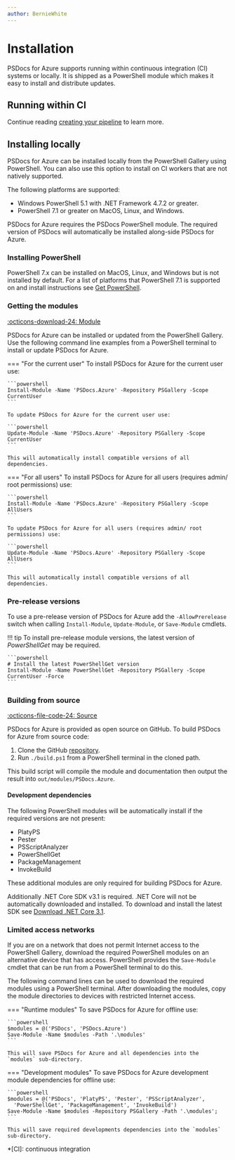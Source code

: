 ```yaml
---
author: BernieWhite
---
```


# Installation

PSDocs for Azure supports running within continuous integration (CI) systems or locally.
It is shipped as a PowerShell module which makes it easy to install and distribute updates.

## Running within CI

Continue reading [creating your pipeline][1] to learn more.

  [1]: creating-your-pipeline.md

## Installing locally

PSDocs for Azure can be installed locally from the PowerShell Gallery using PowerShell.
You can also use this option to install on CI workers that are not natively supported.

The following platforms are supported:

- Windows PowerShell 5.1 with .NET Framework 4.7.2 or greater.
- PowerShell 7.1 or greater on MacOS, Linux, and Windows.

PSDocs for Azure requires the PSDocs PowerShell module.
The required version of PSDocs will automatically be installed along-side PSDocs for Azure.

### Installing PowerShell

PowerShell 7.x can be installed on MacOS, Linux, and Windows but is not installed by default.
For a list of platforms that PowerShell 7.1 is supported on and install instructions see [Get PowerShell][3].

  [3]: https://github.com/PowerShell/PowerShell#get-powershell

### Getting the modules

[:octicons-download-24: Module][module]

PSDocs for Azure can be installed or updated from the PowerShell Gallery.
Use the following command line examples from a PowerShell terminal to install or update PSDocs for Azure.

=== "For the current user"
    To install PSDocs for Azure for the current user use:

    ```powershell
    Install-Module -Name 'PSDocs.Azure' -Repository PSGallery -Scope CurrentUser
    ```

    To update PSDocs for Azure for the current user use:

    ```powershell
    Update-Module -Name 'PSDocs.Azure' -Repository PSGallery -Scope CurrentUser
    ```

    This will automatically install compatible versions of all dependencies.

=== "For all users"
    To install PSDocs for Azure for all users (requires admin/ root permissions) use:

    ```powershell
    Install-Module -Name 'PSDocs.Azure' -Repository PSGallery -Scope AllUsers
    ```

    To update PSDocs for Azure for all users (requires admin/ root permissions) use:

    ```powershell
    Update-Module -Name 'PSDocs.Azure' -Repository PSGallery -Scope AllUsers
    ```

    This will automatically install compatible versions of all dependencies.

### Pre-release versions

To use a pre-release version of PSDocs for Azure add the `-AllowPrerelease` switch when calling `Install-Module`,
`Update-Module`, or `Save-Module` cmdlets.

!!! tip
    To install pre-release module versions, the latest version of _PowerShellGet_ may be required.

    ```powershell
    # Install the latest PowerShellGet version
    Install-Module -Name PowerShellGet -Repository PSGallery -Scope CurrentUser -Force
    ```

### Building from source

[:octicons-file-code-24: Source][5]

PSDocs for Azure is provided as open source on GitHub.
To build PSDocs for Azure from source code:

1. Clone the GitHub [repository][5].
2. Run `./build.ps1` from a PowerShell terminal in the cloned path.

This build script will compile the module and documentation then output the result into `out/modules/PSDocs.Azure`.

  [5]: https://github.com/Azure/PSDocs.Azure.git

#### Development dependencies

The following PowerShell modules will be automatically install if the required versions are not present:

- PlatyPS
- Pester
- PSScriptAnalyzer
- PowerShellGet
- PackageManagement
- InvokeBuild

These additional modules are only required for building PSDocs for Azure.

Additionally .NET Core SDK v3.1 is required.
.NET Core will not be automatically downloaded and installed.
To download and install the latest SDK see [Download .NET Core 3.1][dotnet].

### Limited access networks

If you are on a network that does not permit Internet access to the PowerShell Gallery,
download the required PowerShell modules on an alternative device that has access.
PowerShell provides the `Save-Module` cmdlet that can be run from a PowerShell terminal to do this.

The following command lines can be used to download the required modules using a PowerShell terminal.
After downloading the modules, copy the module directories to devices with restricted Internet access.

=== "Runtime modules"
    To save PSDocs for Azure for offline use:

    ```powershell
    $modules = @('PSDocs', 'PSDocs.Azure')
    Save-Module -Name $modules -Path '.\modules'
    ```

    This will save PSDocs for Azure and all dependencies into the `modules` sub-directory.

=== "Development modules"
    To save PSDocs for Azure development module dependencies for offline use:

    ```powershell
    $modules = @('PSDocs', 'PlatyPS', 'Pester', 'PSScriptAnalyzer',
      'PowerShellGet', 'PackageManagement', 'InvokeBuild')
    Save-Module -Name $modules -Repository PSGallery -Path '.\modules';
    ```

    This will save required developments dependencies into the `modules` sub-directory.

*[CI]: continuous integration

[module]: https://www.powershellgallery.com/packages/PSDocs.Azure
[dotnet]: https://dotnet.microsoft.com/download/dotnet-core/3.1
